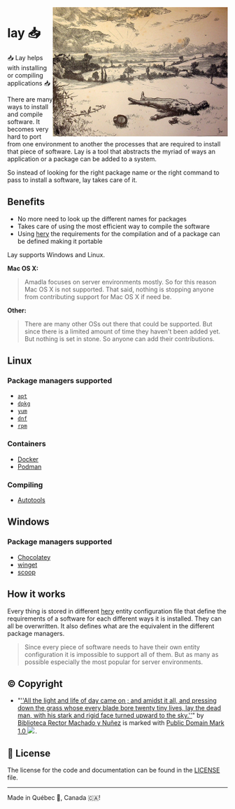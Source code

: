 <img src=".assets/lay.jpg" alt="Electronics photo" style="width: 400px;" align="right">

# lay 📥
📥 Lay helps with installing or compiling applications 📥

There are many ways to install and compile software. It becomes very hard to port from one environment to another the
processes that are required to install that piece of software. Lay is a tool that abstracts the myriad of ways an
application or a package can be added to a system.

So instead of looking for the right package name or the right command to pass to install a software, lay takes care of it.

## Benefits
- No more need to look up the different names for packages
- Takes care of using the most efficient way to compile the software
- Using [hery](https://github.com/AmadlaOrg/hery) the requirements for the compilation and of a package can be defined making it portable

Lay supports Windows and Linux.

**Mac OS X:**
> Amadla focuses on server environments mostly. So for this reason Mac OS X is not supported. That said, nothing is
> stopping anyone from contributing support for Mac OS X if need be.

**Other:**
> There are many other OSs out there that could be supported. But since there is a limited amount of time they haven't
> been added yet. But nothing is set in stone. So anyone can add their contributions.

## Linux
### Package managers supported
- [`apt`](https://wiki.debian.org/Apt)
- [`dpkg`](https://wiki.debian.org/Teams/Dpkg)
- [`yum`](http://yum.baseurl.org/)
- [`dnf`](https://docs.fedoraproject.org/en-US/quick-docs/dnf/)
- [`rpm`](https://rpm.org/)

### Containers
- [Docker](https://www.docker.com/)
- [Podman](https://podman.io/)

### Compiling
- [Autotools](https://www.gnu.org/software/automake/manual/html_node/Autotools-Introduction.html)

## Windows
### Package managers supported
- [Chocolatey](https://chocolatey.org/)
- [winget](https://winget.run/)
- [scoop](https://scoop.sh/)

## How it works
Every thing is stored in different [hery](https://github.com/AmadlaOrg/hery) entity configuration file that define the
requirements of a software for each different ways it is installed. They can all be overwritten. It also defines what
are the equivalent in the different package managers.

> Since every piece of software needs to have their own entity configuration it is impossible to support all of them.
> But as many as possible especially the most popular for server environments.

## ©️ Copyright
- "<a rel="noopener noreferrer" href="https://www.flickr.com/photos/37667416@N04/3987005186">&#039;&#039;All the light and life of day came on ; and amidst it all, and pressing down the grass whose every blade bore twenty tiny lives, lay the dead man, with his stark and rigid face turned upward to the sky.&#039;&#039;</a>" by <a rel="noopener noreferrer" href="https://www.flickr.com/photos/37667416@N04">Biblioteca Rector Machado y Nuñez</a> is marked with <a rel="noopener noreferrer" href="https://creativecommons.org/publicdomain/mark/1.0/?ref=openverse">Public Domain Mark 1.0 <img src="https://mirrors.creativecommons.org/presskit/icons/pd.svg" style="height: 1em; margin-right: 0.125em; display: inline;" /></a>.

## :scroll: License

The license for the code and documentation can be found in the [LICENSE](./LICENSE) file.

---

Made in Québec 🏴󠁣󠁡󠁱󠁣󠁿, Canada 🇨🇦!
